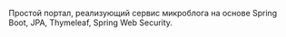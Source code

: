 Простой портал, реализующий сервис микроблога на основе Spring Boot, JPA, Thymeleaf, Spring Web Security.